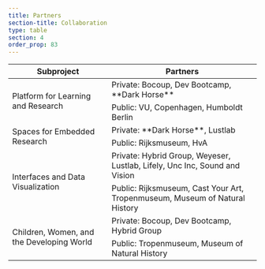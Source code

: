 ```yaml
---
title: Partners
section-title: Collaboration
type: table 
section: 4
order_prop: 83
---
```

<table class="partners">
  <thead>
    <th>Subproject</th>
    <th>Partners</th>
  </thead>
  <tbody>
    <colgroup>
      <col width="40%/>
      <col width="60%/>
    </colgroup>
    <tr>
      <td rowspan="2">Platform for Learning and Research</td>
      <td>Private: Bocoup, Dev Bootcamp, <span>**Dark Horse**</span></td>
    </tr>
    <tr>
      <td>Public: VU, Copenhagen, Humboldt Berlin</td>
    </tr>
    <tr>
      <td rowspan="2">Spaces for Embedded Research</td>
      <td>Private: <span>**Dark Horse**</span>, Lustlab</td>
    </tr>
    <tr>
      <td>Public: Rijksmuseum, HvA</td>
    </tr>
      <td rowspan="2">Interfaces and Data Visualization</td>
      <td>Private: Hybrid Group, Weyeser, Lustlab, Lifely, Unc Inc, Sound and Vision</td>
    </tr>
    <tr>
      <td>Public: Rijksmuseum, Cast Your Art, Tropenmuseum, Museum of Natural History</td>
    </tr>
    <tr>
      <td rowspan="2">Children, Women, and the Developing World</td>
      <td>Private: Bocoup, Dev Bootcamp, Hybrid Group</td>
    </tr>
    <tr>
      <td>Public: Tropenmuseum, Museum of Natural History</td>
    </tr>
  </tbody>
</table>


